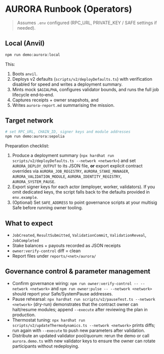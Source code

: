 # AURORA Runbook (Operators)

> Assumes `.env` configured (RPC_URL, PRIVATE_KEY / SAFE settings if needed).

## Local (Anvil)

```bash
npm run demo:aurora:local
```

This:

1. Boots `anvil`.
2. Deploys v2 defaults (`scripts/v2/deployDefaults.ts`) with verification disabled for speed and writes a deployment summary.
3. Mints mock `$AGIALPHA`, configures validator bounds, and runs the full job lifecycle end‑to‑end.
4. Captures receipts + owner snapshots, and
5. Writes `aurora-report.md` summarising the mission.

## Target network

```bash
# set RPC_URL, CHAIN_ID, signer keys and module addresses
npm run demo:aurora:sepolia
```

Preparation checklist:

1. Produce a deployment summary (`npx hardhat run scripts/v2/deployDefaults.ts --network <network>`) and set `AURORA_DEPLOY_OUTPUT` to its JSON file, **or** export explicit contract overrides via `AURORA_JOB_REGISTRY`, `AURORA_STAKE_MANAGER`, `AURORA_VALIDATION_MODULE`, `AURORA_IDENTITY_REGISTRY`, `AURORA_SYSTEM_PAUSE`.
2. Export signer keys for each actor (employer, worker, validators). If you omit dedicated keys, the script falls back to the defaults provided in `env.example`.
3. (Optional) Set `SAFE_ADDRESS` to point governance scripts at your multisig Safe before running owner tooling.

## What to expect

* `JobCreated`, `ResultSubmitted`, `ValidationCommit`, `ValidationReveal`, `JobCompleted`
* Stake balances + payouts recorded as JSON receipts
* `owner:verify-control` diff = clean
* Report files under `reports/<net>/aurora/`

## Governance control & parameter management

* Confirm governance wiring: `npm run owner:verify-control -- --network <network>` and `npm run owner:pulse -- --network <network>` should report your Safe/SystemPause addresses.
* Pause rehearsal: `npx hardhat run scripts/v2/pauseTest.ts --network <network>` (dry-run) demonstrates that the contract owner can halt/resume modules; append `--execute` after reviewing the plan in production.
* Thermostat tuning: `npx hardhat run scripts/v2/updateThermodynamics.ts --network <network>` prints diffs; run again with `--execute` to push new parameters after validation.
* Distribute an updated validator pool/quorum: rerun the demo or call `aurora.demo.ts` with new validator keys to ensure the owner can rotate participants without redeploying.
